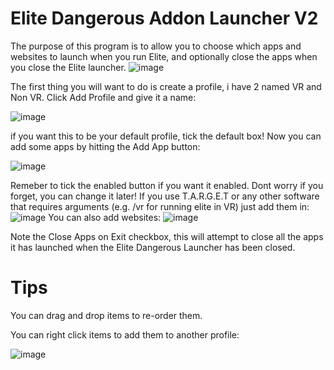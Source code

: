 # Elite Dangerous Addon Launcher V2

The purpose of this program is to allow you to choose which apps and websites to launch when you run Elite, and optionally close the apps when you close the Elite launcher.
![image](https://github.com/jimmyeao/Elite-Dangerous-Addon-Launcher-V2/assets/5197831/a087fa53-4bdb-45e5-8429-8e1faf254fb9)

The first thing you will want to do is create a profile, i have 2 named VR and Non VR.
Click Add Profile and give it a name:

![image](https://github.com/jimmyeao/Elite-Dangerous-Addon-Launcher-V2/assets/5197831/1552add4-5ea9-4678-96ec-c8fbaca39dff)

if you want this to be your default profile, tick the default box!
Now you can add some apps by hitting the Add App button:

![image](https://github.com/jimmyeao/Elite-Dangerous-Addon-Launcher-V2/assets/5197831/be6af30e-248b-4db1-9e1e-e652a733fe6f)

Remeber to tick the enabled button if you want it enabled. Dont worry if you forget, you can change it later!
If you use T.A.R.G.E.T or any other software that requires arguments (e.g. /vr for running elite in VR) just add them in:
![image](https://github.com/jimmyeao/Elite-Dangerous-Addon-Launcher-V2/assets/5197831/a086b5b5-4482-4f4b-b3c0-1116ea79b104)
You can also add websites:
![image](https://github.com/jimmyeao/Elite-Dangerous-Addon-Launcher-V2/assets/5197831/a6e7794a-8ef9-436e-b7f5-d3597ba1a57e)

Note the Close Apps on Exit checkbox, this will attempt to close all the apps it has launched when the Elite Dangerous Launcher has been closed.
 
# Tips

 You can drag and drop items to re-order them.
 
 You can right click items to add them to another profile:
 
![image](https://github.com/jimmyeao/Elite-Dangerous-Addon-Launcher-V2/assets/5197831/0a94f739-097a-4515-abe7-798aa811b3d1)


